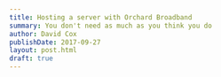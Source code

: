 ```yaml
---
title: Hosting a server with Orchard Broadband
summary: You don't need as much as you think you do
author: David Cox
publishDate: 2017-09-27
layout: post.html
draft: true
---
```

